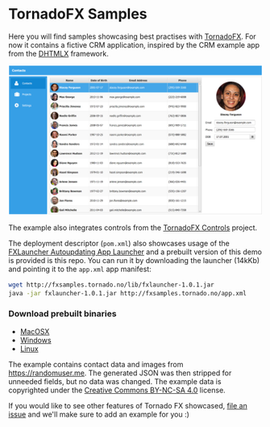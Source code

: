 # TornadoFX Samples

Here you will find samples showcasing best practises with [TornadoFX](https://github.com/edvin/tornadofx). For now it contains a fictive CRM application,
inspired by the CRM example app from the [DHTMLX](http://dhtmlx.com/) framework.

![CRM Demo App](/screenshots/crm.png?raw=true "CRM Demo App")

The example also integrates controls from the [TornadoFX Controls](https://github.com/edvin/tornadofx-controls) project.

The deployment descriptor (`pom.xml`) also showcases usage of the [FXLauncher Autoupdating App Launcher](https://github.com/edvin/fxlauncher)
and a prebuilt version of this demo is provided is this repo. You can run it by downloading the launcher (14kKb) and
pointing it to the `app.xml` app manifest:

```bash
wget http://fxsamples.tornado.no/lib/fxlauncher-1.0.1.jar
java -jar fxlauncher-1.0.1.jar http://fxsamples.tornado.no/app.xml
```

### Download prebuilt binaries

- [MacOSX](http://fxsamples.tornado.no/FXSamples-1.0.dmg)
- [Windows](http://fxsamples.tornado.no/FXSamples-1.0.exe)
- [Linux](http://fxsamples.tornado.no/fxsamples-1.0.deb)

The example contains contact data and images from https://randomuser.me. The generated JSON was then stripped for
unneeded fields, but no data was changed. The example data is copyrighted under the
[Creative Commons BY-NC-SA 4.0](http://creativecommons.org/licenses/by-nc-sa/4.0/) license.

If you would like to see other features of Tornado FX showcased, [file an issue](https://gihub.com/edvin/tornadofx-samples/issues) 
and we'll make sure to add an example for you :)
